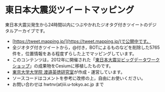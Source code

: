 # 東日本大震災ツイートマッピング

東日本大震災発生から24時間以内につぶやかれたジオタグ付きツイートのデジタルアーカイブです。
- [https://tweet.mapping.jp/](https://tweet.mapping.jp/)で公開中です。
- 全ジオタグ付きツイートから，@付き，BOTによるものなどを削除した5765件を，位置情報をある程度ずらした上でマッピングしています。
- このコンテンツは，2012年に開催された「[東日本大震災ビッグデータワークショップ](https://sites.google.com/site/prj311/)」の成果物をCesiumに移植したものです。
- [東京大学大学院 渡邉英徳研究室](https://labo.wtnv.jp/)が作成・運営しています。
- ソースコードはコメントを参考に改修の上，自由にお使いください。
- お問い合わせは hwtnv(at)iii.u-tokyo.ac.jp まで
